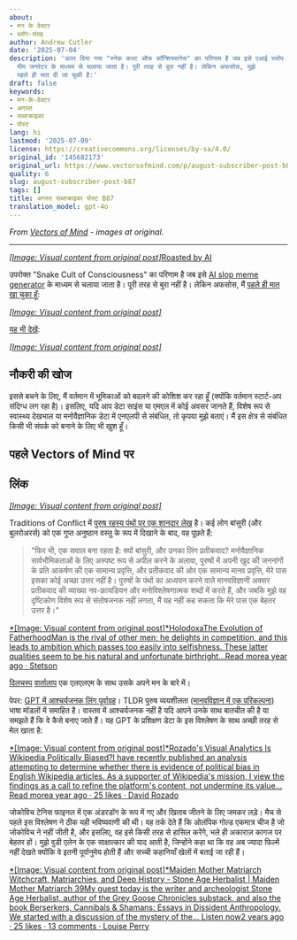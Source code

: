 ```yaml
---
about:
- मन के वेक्टर
- ब्लॉग-संग्रह
author: Andrew Cutler
date: '2025-07-04'
description: 'ऊपर दिया गया "स्नेक कल्ट ऑफ कॉन्शियसनेस" का परिणाम है जब इसे एआई स्लोप
  मीम जनरेटर के माध्यम से चलाया जाता है। पूरी तरह से बुरा नहीं है। लेकिन अफसोस, मुझे
  पहले ही मात दी जा चुकी है:'
draft: false
keywords:
- मन-के-वेक्टर
- अगस्त
- सब्सक्राइबर
- पोस्ट
lang: hi
lastmod: '2025-07-09'
license: https://creativecommons.org/licenses/by-sa/4.0/
original_id: '145682173'
original_url: https://www.vectorsofmind.com/p/august-subscriber-post-b87
quality: 6
slug: august-subscriber-post-b87
tags: []
title: अगस्त सब्सक्राइबर पोस्ट B87
translation_model: gpt-4o
---
```


*From [Vectors of Mind](https://www.vectorsofmind.com/p/august-subscriber-post-b87) - images at original.*

---

[*[Image: Visual content from original post]*](https://substackcdn.com/image/fetch/$s_!QA83!,f_auto,q_auto:good,fl_progressive:steep/https%3A%2F%2Fsubstack-post-media.s3.amazonaws.com%2Fpublic%2Fimages%2Fbe9f2b8d-89ef-42f0-882b-a7e455130acf_1280x960.heic)[Roasted by AI](https://glif.app/@drewcut/runs/z7k0wf7tat6rs00y02qispyb)

उपरोक्त "Snake Cult of Consciousness" का परिणाम है जब इसे [AI slop meme generator](https://glif.app/glifs/clxu9v51z000630p93eqvefx8) के माध्यम से चलाया जाता है। पूरी तरह से बुरा नहीं है। लेकिन अफसोस, मैं [पहले ही मात खा चुका हूँ](https://serpentessa.com/):

[*[Image: Visual content from original post]*](https://substackcdn.com/image/fetch/$s_!KiPq!,f_auto,q_auto:good,fl_progressive:steep/https%3A%2F%2Fsubstack-post-media.s3.amazonaws.com%2Fpublic%2Fimages%2F70f3bc66-08fb-4e20-bf1a-7d28231ba799_1170x450.jpeg)

[यह भी देखें](http://www.soulevolution.org/obs/obs-intro.html):

[*[Image: Visual content from original post]*](https://substackcdn.com/image/fetch/$s_!9Y4p!,f_auto,q_auto:good,fl_progressive:steep/https%3A%2F%2Fsubstack-post-media.s3.amazonaws.com%2Fpublic%2Fimages%2Fcbfec26a-e06d-4a49-a0e7-72cee37d6af3_583x215.jpeg)

## नौकरी की खोज

इससे बचने के लिए, मैं वर्तमान में भूमिकाओं को बदलने की कोशिश कर रहा हूँ (क्योंकि वर्तमान स्टार्ट-अप संदिग्ध लग रहा है)। इसलिए, यदि आप डेटा साइंस या एमएल में कोई अवसर जानते हैं, विशेष रूप से स्वास्थ्य देखभाल या मनोवैज्ञानिक डेटा में एनएलपी से संबंधित, तो कृपया मुझे बताएं। मैं इस क्षेत्र से संबंधित किसी भी संपर्क को बनाने के लिए भी खुश हूँ।

## पहले Vectors of Mind पर

## लिंक

[*[Image: Visual content from original post]*](https://substackcdn.com/image/fetch/$s_!95Qh!,f_auto,q_auto:good,fl_progressive:steep/https%3A%2F%2Fsubstack-post-media.s3.amazonaws.com%2Fpublic%2Fimages%2F95174c6a-d1fa-43d9-9f5d-dd0b08a38e1d_1344x896.png)

Traditions of Conflict में [पुरुष रहस्य पंथों पर एक शानदार लेख](https://traditionsofconflict.com/blog/2018/1/31/on-secret-cults-and-male-dominance) है। कई लोग बांसुरी (और बुलरोअरर्स) को एक गुप्त अनुष्ठान वस्तु के रूप में दिखाने के बाद, वह पूछते हैं:

> "फिर भी, एक सवाल बना रहता है: क्यों बांसुरी, और उनका लिंग प्रतीकवाद? मनोवैज्ञानिक सार्वभौमिकताओं के लिए अस्पष्ट रूप से अपील करने के अलावा, पुरुषों में अपनी खुद की जननांगों के प्रति आकर्षण की एक सामान्य प्रवृत्ति, और प्रतीकवाद की ओर एक सामान्य मानव प्रवृत्ति, मेरे पास इसका कोई अच्छा उत्तर नहीं है। पुरुषों के पंथों का अध्ययन करने वाले मानवविज्ञानी अक्सर प्रतीकवाद की व्याख्या नव-फ्रायडियन और मनोविश्लेषणात्मक शब्दों में करते हैं, और जबकि मुझे वह दृष्टिकोण विशेष रूप से संतोषजनक नहीं लगता, मैं यह नहीं कह सकता कि मेरे पास एक बेहतर उत्तर है।"

[*[Image: Visual content from original post]*HolodoxaThe Evolution of FatherhoodMan is the rival of other men; he delights in competition, and this leads to ambition which passes too easily into selfishness. These latter qualities seem to be his natural and unfortunate birthright…Read morea year ago · Stetson](https://stetson.substack.com/p/the-evolution-of-fatherhood)

[दिलचस्प](https://twitter.com/repligate/status/1814100233690710037) [वार्तालाप](https://generative.ink/artifacts/surface-tension/) एक एलएलएम के साथ उसके अपने मन के बारे में।

पेपर: [GPT में आश्चर्यजनक लिंग पूर्वाग्रह](https://twitter.com/ValerioCapraro/status/1810282442328043806)। TLDR पुरुष व्ययशीलता ([मानवविज्ञान में एक परिकल्पना](https://en.wikipedia.org/wiki/Male_expendability)) भाषा मॉडलों में समाहित है। वास्तव में आश्चर्यजनक नहीं है यदि आपने उनके साथ बातचीत की है या समझते हैं कि वे कैसे बनाए जाते हैं। यह GPT के प्रशिक्षण डेटा के इस विश्लेषण के साथ अच्छी तरह से मेल खाता है:

[*[Image: Visual content from original post]*Rozado's Visual Analytics Is Wikipedia Politically Biased?I have recently published an analysis attempting to determine whether there is evidence of political bias in English Wikipedia articles. As a supporter of Wikipedia's mission, I view the findings as a call to refine the platform's content, not undermine its value…Read morea year ago · 25 likes · David Rozado](https://davidrozado.substack.com/p/is-wikipedia-politically-biased)

जोकोविच टेनिस फाइनल में एक अंडरडॉग के रूप में गए और खिताब जीतने के लिए जमकर लड़े। मैच से पहले इस विश्लेषण ने ठीक यही भविष्यवाणी की थी। वह तर्क देते हैं कि ओलंपिक गोल्ड एकमात्र चीज है जो जोकोविच ने नहीं जीती है, और इसलिए, वह इसे किसी तरह से हासिल करेंगे, भले ही अकाराज़ कागज पर बेहतर हों। मुझे वुडी एलेन के एक साक्षात्कार की याद आती है, जिन्होंने कहा था कि वह अब ज्यादा फिल्में नहीं देखते क्योंकि वे इतनी पूर्वानुमेय होती हैं और सच्ची कहानियाँ खेलों में बताई जा रही हैं।

[*[Image: Visual content from original post]*Maiden Mother Matriarch Witchcraft, Matriarchies, and Deep History - Stone Age Herbalist | Maiden Mother Matriarch 39My guest today is the writer and archeologist Stone Age Herbalist, author of the Grey Goose Chronicles substack, and also the book Berserkers, Cannibals & Shamans: Essays in Dissident Anthropology. We started with a discussion of the mystery of the… Listen now2 years ago · 25 likes · 13 comments · Louise Perry](https://www.louiseperry.co.uk/p/witchcraft-matriarchies-and-deep)